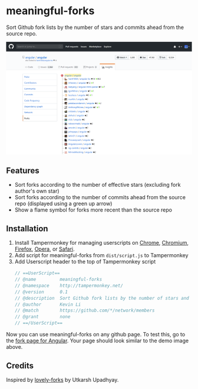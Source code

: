 # meaningful-forks
Sort Github fork lists by the number of stars and commits ahead from the source repo. 

![Angular forks](./demos/angular-forks.png)

## Features
* Sort forks according to the number of effective stars (excluding fork author's own star)
* Sort forks according to the number of commits ahead from the source repo (displayed using a green up arrow)
* Show a flame symbol for forks more recent than the source repo

## Installation
1. Install Tampermonkey for managing userscripts on [Chrome](https://openuserjs.org/about/Tampermonkey-for-Chrome), [Chromium](https://openuserjs.org/about/Tampermonkey-for-Chromium), [Firefox](https://openuserjs.org/about/Tampermonkey-for-Firefox), [Opera](https://openuserjs.org/about/Tampermonkey-for-Opera), or [Safari](https://openuserjs.org/about/Tampermonkey-for-Safari).
2. Add script for meaningful-forks from `dist/script.js` to Tampermonkey
3. Add Userscript header to the top of Tampermonkey script
    ```js
    // ==UserScript==
    // @name         meaningful-forks
    // @namespace    http://tampermonkey.net/
    // @version      0.1
    // @description  Sort Github fork lists by the number of stars and commits ahead from the source repo.
    // @author       Kevin Li
    // @match        https://github.com/*/network/members
    // @grant        none
    // ==/UserScript==
    ```

Now you can use meaningful-forks on any github page. To test this, go to the [fork page for Angular](https://github.com/angular/angular/network/members). Your page should look similar to the demo image above.

## Credits
Inspired by [lovely-forks](https://github.com/musically-ut/lovely-forks/) by Utkarsh Upadhyay.
